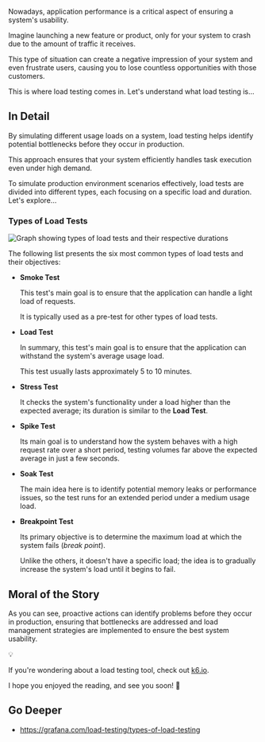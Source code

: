 Nowadays, application performance is a critical aspect of ensuring a system's usability.

Imagine launching a new feature or product, only for your system to crash due to the amount of traffic it receives.

This type of situation can create a negative impression of your system and even frustrate users, causing you to lose countless opportunities with those customers.

This is where load testing comes in. Let's understand what load testing is…

## In Detail

By simulating different usage loads on a system, load testing helps identify potential bottlenecks before they occur in production.

This approach ensures that your system efficiently handles task execution even under high demand.

To simulate production environment scenarios effectively, load tests are divided into different types, each focusing on a specific load and duration. Let's explore…

### Types of Load Tests

![Graph showing types of load tests and their respective durations](/images/load-tests/types-of-load-test.png)

The following list presents the six most common types of load tests and their objectives:

- **Smoke Test**

  This test's main goal is to ensure that the application can handle a light load of requests.

  It is typically used as a pre-test for other types of load tests.

- **Load Test**

  In summary, this test's main goal is to ensure that the application can withstand the system's average usage load.

  This test usually lasts approximately 5 to 10 minutes.

- **Stress Test**

  It checks the system's functionality under a load higher than the expected average; its duration is similar to the **Load Test**.

- **Spike Test**

  Its main goal is to understand how the system behaves with a high request rate over a short period, testing volumes far above the expected average in just a few seconds.

- **Soak Test**

  The main idea here is to identify potential memory leaks or performance issues, so the test runs for an extended period under a medium usage load.

- **Breakpoint Test**

  Its primary objective is to determine the maximum load at which the system fails (*break point*).

  Unlike the others, it doesn't have a specific load; the idea is to gradually increase the system's load until it begins to fail.

## Moral of the Story

As you can see, proactive actions can identify problems before they occur in production, ensuring that bottlenecks are addressed and load management strategies are implemented to ensure the best system usability.

<aside class="callout">
  <div class="icon">💡</div>
  <div class="content">
    <p>If you're wondering about a load testing tool, check out <a href="https://k6.io">k6.io</a>.</p>
  </div>
</aside>

I hope you enjoyed the reading, and see you soon! 👋

## Go Deeper

- <https://grafana.com/load-testing/types-of-load-testing>